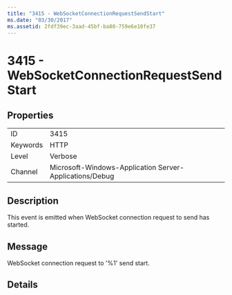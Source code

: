 ```yaml
---
title: "3415 - WebSocketConnectionRequestSendStart"
ms.date: "03/30/2017"
ms.assetid: 2fdf39ec-3aad-45bf-ba80-759e6e10fe37
---
```

# 3415 - WebSocketConnectionRequestSendStart
## Properties  


|||  
|-|-|  
|ID|3415|  
|Keywords|HTTP|  
|Level|Verbose|  
|Channel|Microsoft-Windows-Application Server-Applications/Debug|  

## Description  
 This event is emitted when WebSocket connection request to send has started.  

## Message  
 WebSocket connection request to '%1' send start.  

## Details
